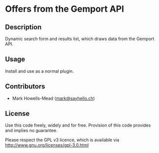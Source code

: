 # Offers from the Gemport API

## Description

Dynamic search form and results list, which draws data from the Gemport API.

## Usage

Install and use as a normal plugin.

## Contributors

-   Mark Howells-Mead (mark@sayhello.ch)

## License

Use this code freely, widely and for free. Provision of this code provides and implies no guarantee.

Please respect the GPL v3 licence, which is available via http://www.gnu.org/licenses/gpl-3.0.html
